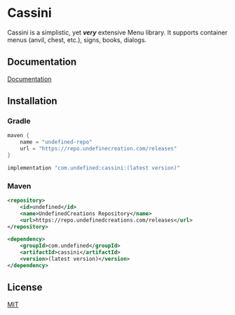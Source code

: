 # Cassini

Cassini is a simplistic, yet _**very**_ extensive Menu library. It supports container menus (anvil, chest, etc.), signs, books, dialogs.

## Documentation

[Documentation](https://docs.undefinedcreations.com/cassini)

## Installation

### Gradle

```gradle
maven {
    name = "undefined-repo"
    url = "https://repo.undefinecreation.com/releases"
}
```
```gradle
implementation "com.undefined:cassini:(latest version)"
```

### Maven

```xml
<repository>
    <id>undefined</id>
    <name>UndefinedCreations Repository</name>
    <url>https://repo.undefinedcreations.com/releases</url>
</repository>
```
```xml
<dependency>
    <groupId>com.undefined</groupId>
    <artifactId>cassini</artifactId>
    <version>(latest version)</version>
</dependency>
```
## License

[MIT](https://choosealicense.com/licenses/mit/)